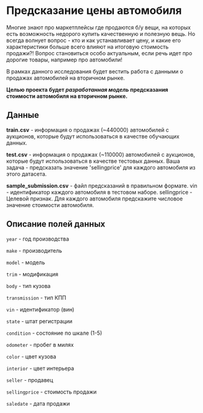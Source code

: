 # Предсказание цены автомобиля


Многие знают про маркетплейсы где продаются б/у вещи, на которых есть возможность недорого купить качественную и полезную вещь. Но всегда волнует вопрос - кто и как устанавливает цену, и какие его характеристики больше всего влияют на итоговую стоимость продажи?! Вопрос становиться особо актуальным, если речь идет про дорогие товары, например про автомобили!    

В рамках данного исследования будет вестить работа с данными о продажах автомобилей на вторичном рынке. 

**Целью проекта будет *разработанная модель* предсказания стоимости автомобиля на вторичном рынке.**


## Данные
**train.csv** - информация о продажах (~440000) автомобилей с аукционов, которые будут использоваться в качестве обучающих данных.

**test.csv** - информация о продажах (~110000) автомобилей с аукционов, которые будут использоваться в качестве тестовых данных. Ваша задача - предсказать значение 'sellingprice' для каждого автомобиля из этого датасета.

**sample_submission.csv** - файл предсказаний в правильном формате.
vin - идентификатор каждого автомобиля в тестовом наборе.
sellingprice - Целевой признак. Для каждого автомобиля предскажите числовое значение стоимости автомобиля.


## Описание полей данных
`year` - год производства

`make` - производитель

`model` - модель

`trim` - модификация

`body` - тип кузова

`transmission` - тип КПП

`vin` - идентификатор (вин)

`state` - штат регистрации

`condition` - состояние по шкале (1-5)

`odometer` - пробег в милях

`color` - цвет кузова

`interior` - цвет интерьера

`seller` - продавец

`sellingprice` - стоимость продажи

`saledate` - дата продажи
